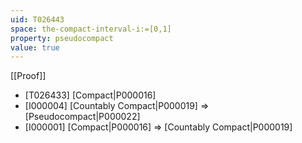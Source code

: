 ```yaml
---
uid: T026443
space: the-compact-interval-i:=[0,1]
property: pseudocompact
value: true
---
```

[[Proof]]

* [T026433] [Compact|P000016]
* [I000004] [Countably Compact|P000019] => [Pseudocompact|P000022]
* [I000001] [Compact|P000016] => [Countably Compact|P000019]


